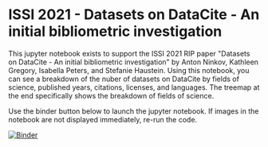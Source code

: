 # ISSI 2021 - Datasets on DataCite - An initial bibliometric investigation

This jupyter notebook exists to support the ISSI 2021 RIP paper "Datasets on DataCite - An initial bibliometric investigation" by Anton Ninkov, Kathleen Gregory, Isabella Peters, and Stefanie Haustein. Using this notebook, you can see a breakdown of the nuber of datasets on DataCite by fields of science, published years, citations, licenses, and languages. The treemap at the end specifically shows the breakdown of fields of science.

Use the binder button below to launch the jupyter notebook. If images in the notebook are not displayed immediately, re-run the code.


[![Binder](https://mybinder.org/badge_logo.svg)](https://mybinder.org/v2/gh/antonninkov/ISSI2021/HEAD)
